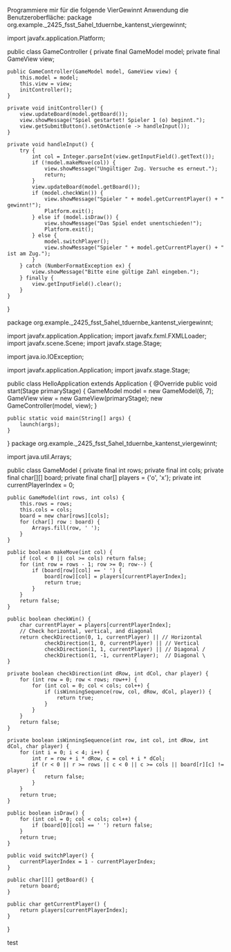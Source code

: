 Programmiere mir für die folgende VierGewinnt Anwendung die Benutzeroberfläche:
package org.example._2425_fsst_5ahel_tduernbe_kantenst_viergewinnt;

import javafx.application.Platform;

public class GameController {
private final GameModel model;
private final GameView view;

    public GameController(GameModel model, GameView view) {
        this.model = model;
        this.view = view;
        initController();
    }

    private void initController() {
        view.updateBoard(model.getBoard());
        view.showMessage("Spiel gestartet! Spieler 1 (o) beginnt.");
        view.getSubmitButton().setOnAction(e -> handleInput());
    }

    private void handleInput() {
        try {
            int col = Integer.parseInt(view.getInputField().getText());
            if (!model.makeMove(col)) {
                view.showMessage("Ungültiger Zug. Versuche es erneut.");
                return;
            }
            view.updateBoard(model.getBoard());
            if (model.checkWin()) {
                view.showMessage("Spieler " + model.getCurrentPlayer() + " gewinnt!");
                Platform.exit();
            } else if (model.isDraw()) {
                view.showMessage("Das Spiel endet unentschieden!");
                Platform.exit();
            } else {
                model.switchPlayer();
                view.showMessage("Spieler " + model.getCurrentPlayer() + " ist am Zug.");
            }
        } catch (NumberFormatException ex) {
            view.showMessage("Bitte eine gültige Zahl eingeben.");
        } finally {
            view.getInputField().clear();
        }
    }
}

package org.example._2425_fsst_5ahel_tduernbe_kantenst_viergewinnt;

import javafx.application.Application;
import javafx.fxml.FXMLLoader;
import javafx.scene.Scene;
import javafx.stage.Stage;

import java.io.IOException;

import javafx.application.Application;
import javafx.stage.Stage;

public class HelloApplication extends Application {
@Override
public void start(Stage primaryStage) {
GameModel model = new GameModel(6, 7);
GameView view = new GameView(primaryStage);
new GameController(model, view);
}

    public static void main(String[] args) {
        launch(args);
    }
}
package org.example._2425_fsst_5ahel_tduernbe_kantenst_viergewinnt;

import java.util.Arrays;

public class GameModel {
private final int rows;
private final int cols;
private final char[][] board;
private final char[] players = {'o', 'x'};
private int currentPlayerIndex = 0;

    public GameModel(int rows, int cols) {
        this.rows = rows;
        this.cols = cols;
        board = new char[rows][cols];
        for (char[] row : board) {
            Arrays.fill(row, ' ');
        }
    }

    public boolean makeMove(int col) {
        if (col < 0 || col >= cols) return false;
        for (int row = rows - 1; row >= 0; row--) {
            if (board[row][col] == ' ') {
                board[row][col] = players[currentPlayerIndex];
                return true;
            }
        }
        return false;
    }

    public boolean checkWin() {
        char currentPlayer = players[currentPlayerIndex];
        // Check horizontal, vertical, and diagonal
        return checkDirection(0, 1, currentPlayer) || // Horizontal
                checkDirection(1, 0, currentPlayer) || // Vertical
                checkDirection(1, 1, currentPlayer) || // Diagonal /
                checkDirection(1, -1, currentPlayer);  // Diagonal \
    }

    private boolean checkDirection(int dRow, int dCol, char player) {
        for (int row = 0; row < rows; row++) {
            for (int col = 0; col < cols; col++) {
                if (isWinningSequence(row, col, dRow, dCol, player)) {
                    return true;
                }
            }
        }
        return false;
    }

    private boolean isWinningSequence(int row, int col, int dRow, int dCol, char player) {
        for (int i = 0; i < 4; i++) {
            int r = row + i * dRow, c = col + i * dCol;
            if (r < 0 || r >= rows || c < 0 || c >= cols || board[r][c] != player) {
                return false;
            }
        }
        return true;
    }

    public boolean isDraw() {
        for (int col = 0; col < cols; col++) {
            if (board[0][col] == ' ') return false;
        }
        return true;
    }

    public void switchPlayer() {
        currentPlayerIndex = 1 - currentPlayerIndex;
    }

    public char[][] getBoard() {
        return board;
    }

    public char getCurrentPlayer() {
        return players[currentPlayerIndex];
    }
}

test
